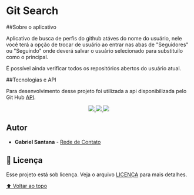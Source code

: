 # Git Search








##Sobre o aplicativo

Aplicativo de busca de perfis do github atáves do nome do usuário, nele você terá 
a opção de trocar de usuário ao entrar nas abas de "Seguidores" ou "Seguindo" onde
deverá salvar o usuário selecionado para substituilo como o principal.

É possível ainda verificar todos os repositórios abertos do usuário atual.



##Tecnologias e API

Para desenvolvimento desse projeto foi utilizada a api disponibilizada pelo Git Hub [API](https://docs.github.com/en/rest).
<p align="center">

<a href="https://docs.expo.dev/index.html">
    <img  src="https://img.shields.io/badge/expo-42.0.0-blue">
</a>
<a href="https://reactnative.dev">
    <img  src="https://img.shields.io/badge/react--native-0.63.2-blue">
</a>
<a href="https://reactnavigation.org/docs/getting-started">
    <img  src="https://img.shields.io/badge/reacr--navigation-v5-green">
</a>
</p>


## Autor

* **Gabriel Santana** - [Rede de Contato](https://www.linkedin.com/in/gabriel-carvalho-1821741b1/)

## 📝 Licença

Esse projeto está sob licença. Veja o arquivo [LICENÇA](LICENSE.md) para mais detalhes.


[⬆ Voltar ao topo](#git-search)<br>
